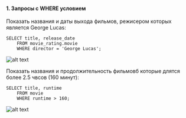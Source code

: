 #### 1. Запросы с WHERE условием

Показать названия и даты выхода фильмов, режисером которых является George Lucas:
```
SELECT title, release_date 
	FROM movie_rating.movie 
    WHERE director = 'George Lucas';
```

![alt text](movierating/src/main/resources/sql-images/where1.png)

Показать названия и продолжительность фильмовб которые длятся более 2.5 чвсов (160 минут):
```
SELECT title, runtime 
	FROM movie 
    WHERE runtime > 160;
```

![alt text](sql-images/where2.png)